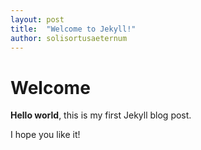 ```yaml
---
layout: post
title:  "Welcome to Jekyll!"
author: solisortusaeternum
---
```



# Welcome

**Hello world**, this is my first Jekyll blog post.

I hope you like it!
